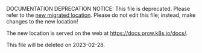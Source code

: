 DOCUMENTATION DEPRECATION NOTICE: This file is deprecated. Please refer to the
[new migrated
location](https://docs.prow.k8s.io/docs/components/cli-tools/checkconfig/).
Please do not edit this file; instead, make changes to the new location!

The new location is served on the web at
https://docs.prow.k8s.io/docs/.

This file will be deleted on 2023-02-28.

